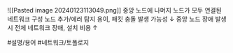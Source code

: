 ![[Pasted image 20240123113049.png]]
중앙 노드에 나머지 노드가 모두 연결된 네트워크 구성
노드 추가/에러 탐지 용이, 패킷 충돌 발생 가능성 ↓
중앙 노드 장애 발생 시 전체 네트워크 장애, 설치 비용 ↑

#설명/용어 #네트워크/토폴로지 